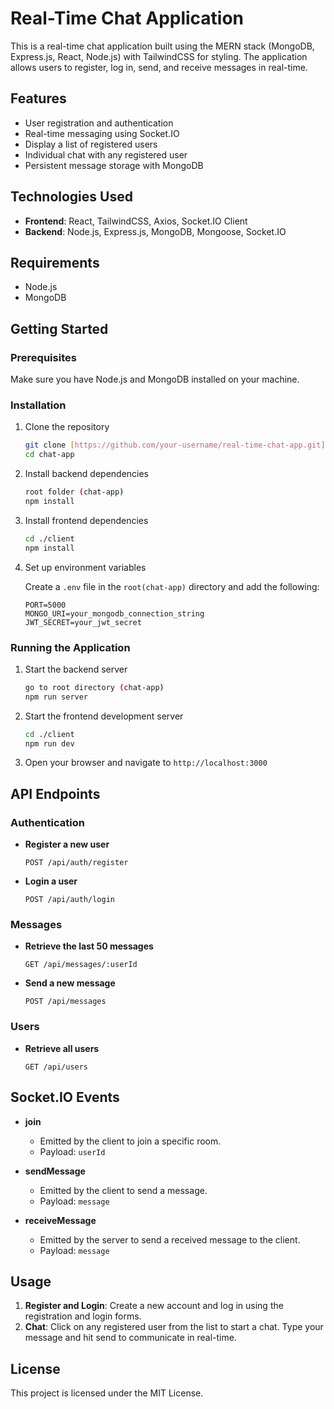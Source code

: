 # Real-Time Chat Application

This is a real-time chat application built using the MERN stack (MongoDB, Express.js, React, Node.js) with TailwindCSS for styling. The application allows users to register, log in, send, and receive messages in real-time.

## Features

- User registration and authentication
- Real-time messaging using Socket.IO
- Display a list of registered users
- Individual chat with any registered user
- Persistent message storage with MongoDB

## Technologies Used

- **Frontend**: React, TailwindCSS, Axios, Socket.IO Client
- **Backend**: Node.js, Express.js, MongoDB, Mongoose, Socket.IO

## Requirements

- Node.js
- MongoDB

## Getting Started

### Prerequisites

Make sure you have Node.js and MongoDB installed on your machine.

### Installation

1. Clone the repository
    ```sh
    git clone [https://github.com/your-username/real-time-chat-app.git](https://github.com/HamzaAshfaq01/chat-app)
    cd chat-app
    ```

2. Install backend dependencies
    ```sh
    root folder (chat-app)
    npm install
    ```

3. Install frontend dependencies
    ```sh
    cd ./client
    npm install
    ```

4. Set up environment variables

   Create a `.env` file in the `root(chat-app)` directory and add the following:
    ```plaintext
    PORT=5000
    MONGO_URI=your_mongodb_connection_string
    JWT_SECRET=your_jwt_secret
    ```

### Running the Application

1. Start the backend server
    ```sh
    go to root directory (chat-app)
    npm run server
    ```

2. Start the frontend development server
    ```sh
    cd ./client
    npm run dev
    ```

3. Open your browser and navigate to `http://localhost:3000`

## API Endpoints

### Authentication

- **Register a new user**
    ```http
    POST /api/auth/register
    ```

- **Login a user**
    ```http
    POST /api/auth/login
    ```

### Messages

- **Retrieve the last 50 messages**
    ```http
    GET /api/messages/:userId
    ```

- **Send a new message**
    ```http
    POST /api/messages
    ```

### Users

- **Retrieve all users**
    ```http
    GET /api/users
    ```

## Socket.IO Events

- **join**
    - Emitted by the client to join a specific room.
    - Payload: `userId`

- **sendMessage**
    - Emitted by the client to send a message.
    - Payload: `message`

- **receiveMessage**
    - Emitted by the server to send a received message to the client.
    - Payload: `message`


## Usage

1. **Register and Login**: Create a new account and log in using the registration and login forms.
2. **Chat**: Click on any registered user from the list to start a chat. Type your message and hit send to communicate in real-time.

## License

This project is licensed under the MIT License.


